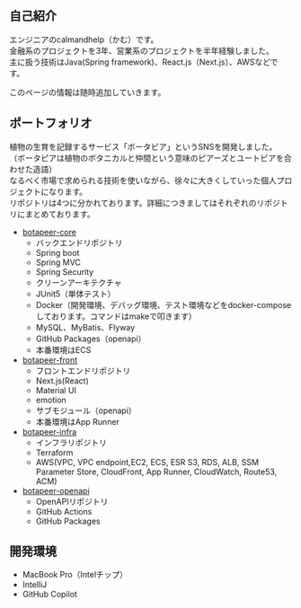 ## 自己紹介
エンジニアのcalmandhelp（かむ）です。  
金融系のプロジェクトを3年、営業系のプロジェクトを半年経験しました。  
主に扱う技術はJava(Spring framework)、React.js（Next.js）、AWSなどです。  

このページの情報は随時追加していきます。

## ポートフォリオ
植物の生育を記録するサービス「ボータピア」というSNSを開発しました。 （ボータピアは植物のボタニカルと仲間という意味のピアーズとユートピアを合わせた造語）  
なるべく市場で求められる技術を使いながら、徐々に大きくしていった個人プロジェクトになります。  
リポジトリは4つに分かれております。詳細につきましてはそれぞれのリポジトリにまとめております。

- [botapeer-core](https://github.com/calmandhelp/botapeer-core)  
  - バックエンドリポジトリ
   - Spring boot
    - Spring MVC
    - Spring Security
   - クリーンアーキテクチャ
   - JUnit5（単体テスト）
   - Docker（開発環境、デバッグ環境、テスト環境などをdocker-composeしております。コマンドはmakeで叩きます）
   - MySQL、MyBatis、Flyway
   - GitHub Packages（openapi）
   - 本番環境はECS
- [botapeer-front](https://github.com/calmandhelp/botapeer-front)
  - フロントエンドリポジトリ
   - Next.js(React)
   - Material UI
   - emotion
   - サブモジュール（openapi）
   - 本番環境はApp Runner
- [botapeer-infra](https://github.com/calmandhelp/botapeer-infra)
  - インフラリポジトリ
   - Terraform
   - AWS(VPC, VPC endpoint,EC2, ECS, ESR S3, RDS, ALB, SSM Parameter Store, CloudFront, App Runner, CloudWatch, Route53, ACM)
- [botapeer-openapi](https://github.com/calmandhelp/botapeer-openapi)
  - OpenAPIリポジトリ
   - GitHub Actions
   - GitHub Packages

## 開発環境
- MacBook Pro（Intelチップ）
- IntelliJ
- GitHub Copilot
